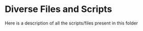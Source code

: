 # Diverse Files and Scripts

Here is a description of all the scripts/files present in this folder

